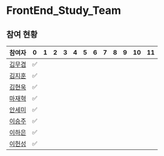 # FrontEnd_Study_Team
## 참여 현황
| 참여자 | 0 | 1 | 2 | 3 | 4 | 5 | 6 | 7 | 8 | 9 | 10 | 11 |
| --- | --- | --- | --- | --- | --- | --- | --- | --- | --- | --- | --- | --- | 
|[김무겸](#)|✅
|[김지훈](https://github.com/appliedalpha)|✅
|[김현욱](https://github.com/nookcoder)|✅
|[마재혁](#)|✅
|[안세미](#)|✅
|[이승주](#)|✅
|[이하은](#)|✅
|[이헌성](#)|✅
